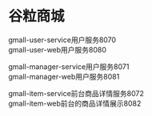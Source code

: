 # 谷粒商城
gmall-user-service用户服务8070<br/>
gmall-user-web用户服务8080<br/>

gmall-manager-service用户服务8071<br/>
gmall-manager-web用户服务8081<br/>

gmall-item-service前台商品详情服务8072<br/>
gmall-item-web前台的商品详情展示8082<br/>

